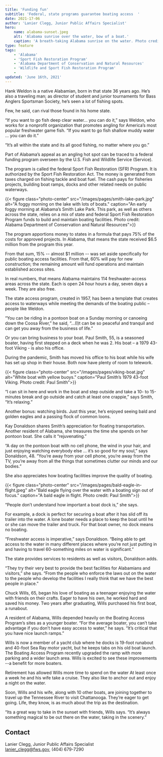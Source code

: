 ```yaml
---
title: 'Funding fun'
subtitle: 'Federal, state programs guarantee boating access  '
date: 2021-17-06
author: 'Lanier Clegg, Junior Public Affairs Specialist'
hero:
    name: alabama-sunset.jpeg
    alt: 'Alabama sunrise over the water, bow of a boat.'
    caption: 'A breath-taking Alabama sunrise on the water. Photo credits: Paul Smith'
type: feature
tags:
    - 'Alabama'
    - 'Sport Fish Restoration Program'
    - 'Alabama Department of Conservation and Natural Resources' 
    - 'Wildlife and Sport Fish Restoration Program'
    - 
updated: 'June 16th, 2021'
---
```


Hank Weldon is a native Alabamian, born in that state 36 years ago. He’s also a traveling man;  as director of student and junior tournaments for Bass Anglers Sportsman Society, he’s seen a lot of fishing spots. 

Few, he said, can rival those found in his home state.

“If you want to go fish deep clear water... you can do it,” says Weldon, who works for a nonprofit organization that promotes angling for America’s most popular freshwater game fish. “If you want to go fish shallow muddy water … you can do it.”  

“It’s all within the state and its all good fishing, no matter where you go.”  

Part of Alabama’s appeal as an angling hot spot can be traced to a federal funding program overseen by the U.S. Fish and Wildlife Service (Service). 

The program is called the federal Sport Fish Restoration (SFR) Program. It is authorized by the Sport Fish Restoration Act. The money is generated from taxes charged on fishing tackle and boat fuel. The cash pays for fisheries projects, building boat ramps, docks and other related needs on public waterways.

{{< figure class="photo-center" src="/images/pages/smith-lake-park.jpg" alt="A foggy morning on the lake with lots of boats." caption="An early foggy morning at Alabama’s Smith Lake Park. This park, as well as others across the state, relies on a mix of state and federal Sport Fish Restoration Program funds to build and maintain boating facilities. Photo credit: Alabama Department of Conservation and Natural Resources">}}

The program apportions money to states in a formula that pays 75% of the costs for approved projects. In Alabama, that means the state received $6.5 million from the program this year.  

From that sum, 15% -- almost $1 million -- was set aside specifically for public boating access facilities. From that, 60% will pay for new construction; the remaining amount will fund operations and maintain established access sites.  

In real numbers, that means Alabama maintains 114 freshwater-access areas across the state. Each is open 24 hour hours a day, seven days a week. They are also free. 

The state access program, created in 1957, has been a template that creates access to waterways while meeting the demands of the boating public – people like Weldon. 

“You can be riding in a pontoon boat on a Sunday morning or canoeing down the Coosa River,” he said, “...(I)t can be so peaceful and tranquil and can get you away from the business of life.” 

Or you can bring business to your boat. Paul Smith, 55, is a seasoned boater, having first stepped on a deck when he was 2. His boat – a 1979 43-foot Viking - is also his office. 

During the pandemic, Smith has moved his office to his boat while his wife has set up shop in their house. Both now have plenty of room to telework.

{{< figure class="photo-center" src="/images/pages/viking-boat.jpg" alt="White boat with yellow buoys." caption="Paul Smith’s 1979 43-foot Viking. Photo credit: Paul Smith">}} 

“I can sit in here and work in the boat and step outside and take a 10- to 15-minutes break and go outside and catch at least one crappie,” says Smith, “It’s relaxing.” 

Another bonus: watching birds. Just this year, he’s enjoyed seeing  bald and golden eagles and a passing flock of common loons.  

Kay Donaldson shares Smith’s appreciation for floating transportation. Another resident of Alabama, she treasures the time she spends on her pontoon boat. She calls it “rejuvenating.” 

“A day on the pontoon boat with no cell phone, the wind in your hair, and just enjoying watching everybody else … it’s so good for my soul,” says Donaldson, 48. “You’re away from your cell phone, you’re away from the TV, you’re away from all the things that sometimes clutter our minds and our bodies.” 

She also  appreciates how boating facilities improve the quality of boating.

{{< figure class="photo-center" src="/images/pages/bald-eagle-in-flight.jpeg" alt="Bald eagle flying over the water with a boating sign out of focus." caption="A bald eagle in flight. Photo credit: Paul Smith">}} 

“People don’t understand how important a boat dock is,” she says. 

For example, a  dock is perfect for securing a boat after it has slid off its trailer into the water. A lone boater needs a place to keep the boat until he or she can move the trailer and truck. For that boat owner, no dock means no boating.  

“Freshwater access is imperative,” says Donaldson. “Being able to get access to the water in many different places where you’re not just putting in and having to travel 60-something miles on water is significant.”  

The state provides services to residents as well as visitors, Donaldson adds. 

“They try their very best to provide the best facilities for Alabamians and visitors,” she says. “From the people who enforce the laws out on the water to the people who develop the facilities I really think that we have the best people in place.” 

Chuck Wills, 65, began his love of boating as a teenager enjoying the water with friends on their crafts. Eager to have his own, he worked hard and saved his money. Two years after graduating, Wills purchased his first boat, a runabout. 

A resident of Alabama, Wills depended heavily on the Boating Access Program’s sites as a younger boater. “For the average boater, you can’t take advantage if you don’t have easy access to water,” he says. “It’s critical that you have nice launch ramps.” 

Wills is now a member of a yacht club where he docks is 19-foot runabout and 40-foot Sea Ray motor yacht, but he keeps tabs on his old boat launch. The Boating Access Program recently upgraded the ramp with more parking and a wider launch area. Wills is excited to see these improvements --a benefit for more boaters. 

Retirement has allowed Wills more time to spend on the water  At least once a week he and his wife take a cruise. They also like to anchor out and enjoy a night on the water.  

Soon, Wills and his wife, along with 10 other boats, are joining together to travel up the Tennessee River to visit Chattanooga. They’re eager to get going.  Life, they know, is as much about the trip as the destination. 

“Its a great way to take in the sunset with friends, Wills says.  “It’s always something magical to be out there on the water, taking in the scenery.” 


## Contact
Lanier Clegg, Junior Public Affairs Specialist  
[lanier_clegg@fws.gov](mailto:lanier_clegg@fws.gov), (404) 679-7290
